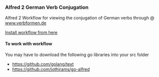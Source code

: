 ### Alfred 2 German Verb Conjugation

Alfred 2 Workflow for viewing the conjugation of German verbs through @ www.verbformen.de

[Install workflow from here](https://github.com/jothirams/german-verb-conjugation/releases/download/v1.2/german-verb-conjugation.alfredworkflow)

#### To work with workflow

You may have to download the following go libraries into your src folder

- https://github.com/golang/text
- https://github.com/jothirams/go-alfred